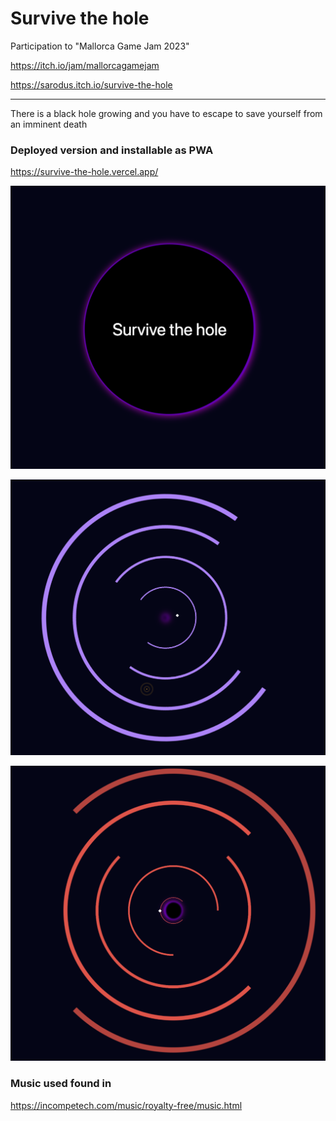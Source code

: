 # Survive the hole

Participation to "Mallorca Game Jam 2023"

https://itch.io/jam/mallorcagamejam

https://sarodus.itch.io/survive-the-hole

---
There is a black hole growing and you have to escape to save yourself from an imminent death



### Deployed version and installable as PWA

https://survive-the-hole.vercel.app/


![alt main](screenshots/screenshot-main.png)

![alt main](screenshots/screenshot-ingame.png)

![alt main](screenshots/screenshot-collide.png)


### Music used found in
https://incompetech.com/music/royalty-free/music.html

